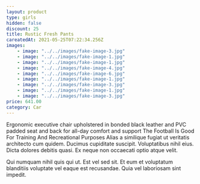 ```yaml
---
layout: product
type: girls
hidden: false
discount: 25
title: Rustic Fresh Pants
careatedAt: 2021-05-25T07:22:34.256Z
images:
    - image: "../../images/fake-image-3.jpg"
    - image: "../../images/fake-image-1.jpg"
    - image: "../../images/fake-image-1.jpg"
    - image: "../../images/fake-image-4.jpg"
    - image: "../../images/fake-image-6.jpg"
    - image: "../../images/fake-image-1.jpg"
    - image: "../../images/fake-image-3.jpg"
    - image: "../../images/fake-image-1.jpg"
    - image: "../../images/fake-image-3.jpg"
price: 641.00
category: Car
---
```

Ergonomic executive chair upholstered in bonded black leather and PVC padded seat and back for all-day comfort and support
The Football Is Good For Training And Recreational Purposes
Alias a similique fugiat ut veritatis architecto cum quidem. Ducimus cupiditate suscipit. Voluptatibus nihil eius. Dicta dolores debitis quasi. Ex neque non occaecati optio atque velit.
 Qui numquam nihil quis qui ut. Est vel sed sit. Et eum et voluptatum blanditiis voluptate vel eaque est recusandae. Quia vel laboriosam sint impedit.
